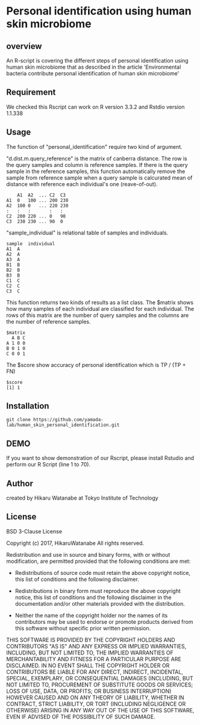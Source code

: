 # Personal identification using human skin microbiome


## overview
An R-script is covering the different steps of personal identification using human skin microbiome that as described in the article 'Environmental bacteria contribute personal identification of human skin microbiome'


## Requirement
We checked this Rscript can work on R version 3.3.2 and Rstdio version 1.1.338


## Usage
The function of "personal_identification" require two kind of argument.

"d.dist.m.query_reference" is the matrix of canberra distance.
The row is the query samples and column is reference samples.
If there is the query sample in the reference samples, this function automatically remove the sample from reference sample when a query sample is calcurated mean of distance with reference each individual's one (reave-of-out).

		A1	A2	...	C2	C3
	A1	0	100	...	200	230
	A2	100	0	...	220	230
	:	:	:		:	:
	C2	200	220	...	0	90
	C3	230	230	...	90	0

"sample_individual" is relational table of samples and individuals.

	sample	individual
	A1 	A
	A2	A
	A3	A
	B1	B
	B2	B
	B3	B
	C1	C
	C2	C
	C3	C

This function returns two kinds of results as a list class.
The $matrix shows how many samples of each individual are classified for each individual. The rows of this matrix are the number of query samples and the columns are the number of reference samples.

	$matrix
	  A B C
	A 1 0 0
	B 0 1 0
	C 0 0 1

The $score show accuracy of personal identification which is TP / (TP + FN)

	$score
	[1] 1


## Installation
	git clone https://github.com/yamada-lab/human_skin_personal_identification.git


## DEMO
If you want to show demonstration of our Rscript, please install Rstudio and perform our R Script (line 1 to 70).


## Author
created by Hikaru Watanabe at Tokyo Institute of Technology


## License
BSD 3-Clause License

Copyright (c) 2017, HikaruWatanabe
All rights reserved.

Redistribution and use in source and binary forms, with or without
modification, are permitted provided that the following conditions are met:

* Redistributions of source code must retain the above copyright notice, this
  list of conditions and the following disclaimer.

* Redistributions in binary form must reproduce the above copyright notice,
  this list of conditions and the following disclaimer in the documentation
  and/or other materials provided with the distribution.

* Neither the name of the copyright holder nor the names of its
  contributors may be used to endorse or promote products derived from
  this software without specific prior written permission.

THIS SOFTWARE IS PROVIDED BY THE COPYRIGHT HOLDERS AND CONTRIBUTORS "AS IS"
AND ANY EXPRESS OR IMPLIED WARRANTIES, INCLUDING, BUT NOT LIMITED TO, THE
IMPLIED WARRANTIES OF MERCHANTABILITY AND FITNESS FOR A PARTICULAR PURPOSE ARE
DISCLAIMED. IN NO EVENT SHALL THE COPYRIGHT HOLDER OR CONTRIBUTORS BE LIABLE
FOR ANY DIRECT, INDIRECT, INCIDENTAL, SPECIAL, EXEMPLARY, OR CONSEQUENTIAL
DAMAGES (INCLUDING, BUT NOT LIMITED TO, PROCUREMENT OF SUBSTITUTE GOODS OR
SERVICES; LOSS OF USE, DATA, OR PROFITS; OR BUSINESS INTERRUPTION) HOWEVER
CAUSED AND ON ANY THEORY OF LIABILITY, WHETHER IN CONTRACT, STRICT LIABILITY,
OR TORT (INCLUDING NEGLIGENCE OR OTHERWISE) ARISING IN ANY WAY OUT OF THE USE
OF THIS SOFTWARE, EVEN IF ADVISED OF THE POSSIBILITY OF SUCH DAMAGE.
